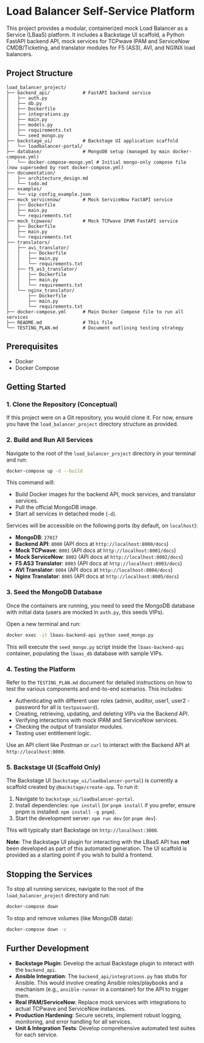 # Load Balancer Self-Service Platform

This project provides a modular, containerized mock Load Balancer as a Service (LBaaS) platform. It includes a Backstage UI scaffold, a Python FastAPI backend API, mock services for TCPwave IPAM and ServiceNow CMDB/Ticketing, and translator modules for F5 (AS3), AVI, and NGINX load balancers.

## Project Structure

```
load_balancer_project/
├── backend_api/            # FastAPI backend service
│   ├── auth.py
│   ├── db.py
│   ├── Dockerfile
│   ├── integrations.py
│   ├── main.py
│   ├── models.py
│   ├── requirements.txt
│   └── seed_mongo.py
├── backstage_ui/           # Backstage UI application scaffold
│   └── loadbalancer-portal/
├── database/               # MongoDB setup (managed by main docker-compose.yml)
│   └── docker-compose-mongo.yml # Initial mongo-only compose file (now superseded by root docker-compose.yml)
├── documentation/
│   ├── architecture_design.md
│   └── todo.md
├── examples/
│   └── vip_config_example.json
├── mock_servicenow/        # Mock ServiceNow FastAPI service
│   ├── Dockerfile
│   ├── main.py
│   └── requirements.txt
├── mock_tcpwave/           # Mock TCPwave IPAM FastAPI service
│   ├── Dockerfile
│   ├── main.py
│   └── requirements.txt
├── translators/
│   ├── avi_translator/
│   │   ├── Dockerfile
│   │   ├── main.py
│   │   └── requirements.txt
│   ├── f5_as3_translator/
│   │   ├── Dockerfile
│   │   ├── main.py
│   │   └── requirements.txt
│   └── nginx_translator/
│       ├── Dockerfile
│       ├── main.py
│       └── requirements.txt
├── docker-compose.yml      # Main Docker Compose file to run all services
├── README.md               # This file
└── TESTING_PLAN.md         # Document outlining testing strategy
```

## Prerequisites

*   Docker
*   Docker Compose

## Getting Started

### 1. Clone the Repository (Conceptual)

If this project were on a Git repository, you would clone it. For now, ensure you have the `load_balancer_project` directory structure as provided.

### 2. Build and Run All Services

Navigate to the root of the `load_balancer_project` directory in your terminal and run:

```bash
docker-compose up -d --build
```

This command will:
*   Build Docker images for the backend API, mock services, and translator services.
*   Pull the official MongoDB image.
*   Start all services in detached mode (`-d`).

Services will be accessible on the following ports (by default, on `localhost`):
*   **MongoDB**: `27017`
*   **Backend API**: `8000` (API docs at `http://localhost:8000/docs`)
*   **Mock TCPwave**: `8001` (API docs at `http://localhost:8001/docs`)
*   **Mock ServiceNow**: `8002` (API docs at `http://localhost:8002/docs`)
*   **F5 AS3 Translator**: `8003` (API docs at `http://localhost:8003/docs`)
*   **AVI Translator**: `8004` (API docs at `http://localhost:8004/docs`)
*   **Nginx Translator**: `8005` (API docs at `http://localhost:8005/docs`)

### 3. Seed the MongoDB Database

Once the containers are running, you need to seed the MongoDB database with initial data (users are mocked in `auth.py`, this seeds VIPs).

Open a new terminal and run:

```bash
docker exec -it lbaas-backend-api python seed_mongo.py
```

This will execute the `seed_mongo.py` script inside the `lbaas-backend-api` container, populating the `lbaas_db` database with sample VIPs.

### 4. Testing the Platform

Refer to the `TESTING_PLAN.md` document for detailed instructions on how to test the various components and end-to-end scenarios. This includes:

*   Authenticating with different user roles (admin, auditor, user1, user2 - password for all is `testpassword`).
*   Creating, retrieving, updating, and deleting VIPs via the Backend API.
*   Verifying interactions with mock IPAM and ServiceNow services.
*   Checking the output of translator modules.
*   Testing user entitlement logic.

Use an API client like Postman or `curl` to interact with the Backend API at `http://localhost:8000`.

### 5. Backstage UI (Scaffold Only)

The Backstage UI (`backstage_ui/loadbalancer-portal`) is currently a scaffold created by `@backstage/create-app`. To run it:

1.  Navigate to `backstage_ui/loadbalancer-portal`.
2.  Install dependencies: `npm install` (or `pnpm install` if you prefer, ensure pnpm is installed: `npm install -g pnpm`).
3.  Start the development server: `npm run dev` (or `pnpm dev`).

This will typically start Backstage on `http://localhost:3000`.

**Note**: The Backstage UI plugin for interacting with the LBaaS API has **not** been developed as part of this automated generation. The UI scaffold is provided as a starting point if you wish to build a frontend.

## Stopping the Services

To stop all running services, navigate to the root of the `load_balancer_project` directory and run:

```bash
docker-compose down
```

To stop and remove volumes (like MongoDB data):

```bash
docker-compose down -v
```

## Further Development

*   **Backstage Plugin**: Develop the actual Backstage plugin to interact with the `backend_api`.
*   **Ansible Integration**: The `backend_api/integrations.py` has stubs for Ansible. This would involve creating Ansible roles/playbooks and a mechanism (e.g., `ansible-runner` in a container) for the API to trigger them.
*   **Real IPAM/ServiceNow**: Replace mock services with integrations to actual TCPwave and ServiceNow instances.
*   **Production Hardening**: Secure secrets, implement robust logging, monitoring, and error handling for all services.
*   **Unit & Integration Tests**: Develop comprehensive automated test suites for each service.

